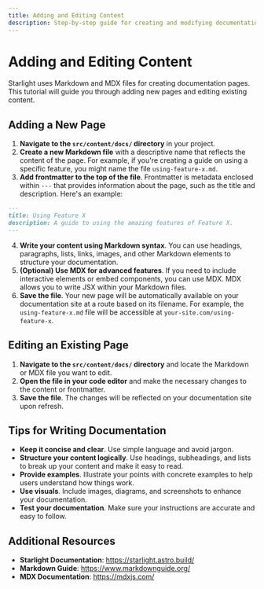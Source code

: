 ```yaml
---
title: Adding and Editing Content
description: Step-by-step guide for creating and modifying documentation pages in your Starlight site.
---
```


# Adding and Editing Content

Starlight uses Markdown and MDX files for creating documentation pages. This tutorial will guide you through adding new pages and editing existing content. 

## Adding a New Page

1. **Navigate to the `src/content/docs/` directory** in your project.
2. **Create a new Markdown file** with a descriptive name that reflects the content of the page. For example, if you're creating a guide on using a specific feature, you might name the file `using-feature-x.md`.
3. **Add frontmatter to the top of the file**. Frontmatter is metadata enclosed within `---` that provides information about the page, such as the title and description. Here's an example:

```markdown
---
title: Using Feature X
description: A guide to using the amazing features of Feature X.
---
```
4. **Write your content using Markdown syntax**. You can use headings, paragraphs, lists, links, images, and other Markdown elements to structure your documentation.
5. **(Optional) Use MDX for advanced features**. If you need to include interactive elements or embed components, you can use MDX. MDX allows you to write JSX within your Markdown files.
6. **Save the file**. Your new page will be automatically available on your documentation site at a route based on its filename. For example, the `using-feature-x.md` file will be accessible at `your-site.com/using-feature-x`.

## Editing an Existing Page

1. **Navigate to the `src/content/docs/` directory** and locate the Markdown or MDX file you want to edit.
2. **Open the file in your code editor** and make the necessary changes to the content or frontmatter.
3. **Save the file**. The changes will be reflected on your documentation site upon refresh.

## Tips for Writing Documentation

* **Keep it concise and clear**. Use simple language and avoid jargon.
* **Structure your content logically**. Use headings, subheadings, and lists to break up your content and make it easy to read.
* **Provide examples**. Illustrate your points with concrete examples to help users understand how things work.
* **Use visuals**. Include images, diagrams, and screenshots to enhance your documentation.
* **Test your documentation**. Make sure your instructions are accurate and easy to follow.


## Additional Resources

* **Starlight Documentation**: https://starlight.astro.build/
* **Markdown Guide**: https://www.markdownguide.org/
* **MDX Documentation**: https://mdxjs.com/


